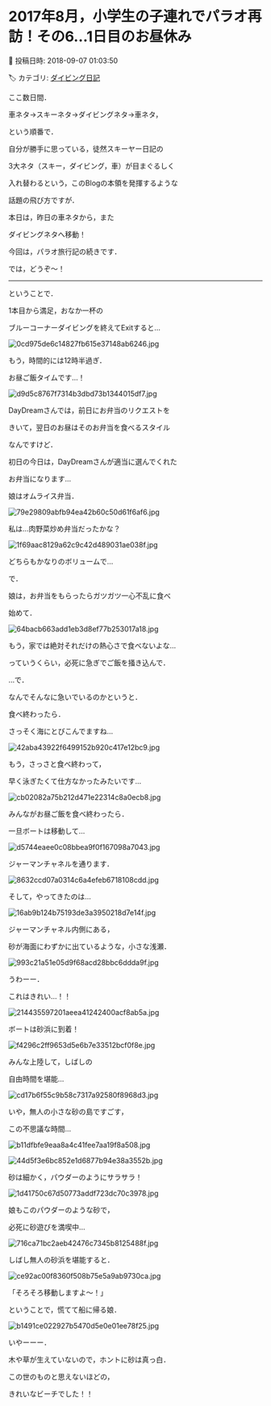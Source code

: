 # 2017年8月，小学生の子連れでパラオ再訪！その6…1日目のお昼休み

📅 投稿日時: 2018-09-07 01:03:50

🏷️ カテゴリ: [ダイビング日記](ce3a7a8d424d112fce83ee85c81a0e344.md)

ここ数日間．


車ネタ→スキーネタ→ダイビングネタ→車ネタ，


という順番で．


自分が勝手に思っている，徒然スキーヤー日記の


3大ネタ（スキー，ダイビング，車）が目まぐるしく


入れ替わるという，このBlogの本領を発揮するような


話題の飛び方ですが．


本日は，昨日の車ネタから，また


ダイビングネタへ移動！





今回は，パラオ旅行記の続きです．


では，どうぞ～！


---





ということで．


1本目から満足，おなか一杯の


ブルーコーナーダイビングを終えてExitすると…




![0cd975de6c14827fb615e37148ab6246.jpg](images/0cd975de6c14827fb615e37148ab6246.jpg)







もう，時間的には12時半過ぎ．


お昼ご飯タイムです…！




![d9d5c8767f7314b3dbd73b1344015df7.jpg](images/d9d5c8767f7314b3dbd73b1344015df7.jpg)







DayDreamさんでは，前日にお弁当のリクエストを


きいて，翌日のお昼はそのお弁当を食べるスタイル


なんですけど．


初日の今日は，DayDreamさんが適当に選んでくれた


お弁当になります…





娘はオムライス弁当．




![79e29809abfb94ea42b60c50d61f6af6.jpg](images/79e29809abfb94ea42b60c50d61f6af6.jpg)




私は…肉野菜炒め弁当だったかな？




![1f69aac8129a62c9c42d489031ae038f.jpg](images/1f69aac8129a62c9c42d489031ae038f.jpg)




どちらもかなりのボリュームで…





で．


娘は，お弁当をもらったらガツガツ一心不乱に食べ


始めて．




![64bacb663add1eb3d8ef77b253017a18.jpg](images/64bacb663add1eb3d8ef77b253017a18.jpg)




もう，家では絶対それだけの熱心さで食べないよな…


っていうくらい，必死に急ぎでご飯を掻き込んで．





…で．


なんでそんなに急いでいるのかというと．


食べ終わったら．


さっそく海にとびこんでますね…




![42aba43922f6499152b920c417e12bc9.jpg](images/42aba43922f6499152b920c417e12bc9.jpg)




もう，さっさと食べ終わって，


早く泳ぎたくて仕方なかったみたいです…




![cb02082a75b212d471e22314c8a0ecb8.jpg](images/cb02082a75b212d471e22314c8a0ecb8.jpg)







みんながお昼ご飯を食べ終わったら．


一旦ボートは移動して…




![d5744eaee0c08bbea9f0f167098a7043.jpg](images/d5744eaee0c08bbea9f0f167098a7043.jpg)




ジャーマンチャネルを通ります．




![8632ccd07a0314c6a4efeb6718108cdd.jpg](images/8632ccd07a0314c6a4efeb6718108cdd.jpg)




そして，やってきたのは…




![16ab9b124b75193de3a3950218d7e14f.jpg](images/16ab9b124b75193de3a3950218d7e14f.jpg)




ジャーマンチャネル内側にある，


砂が海面にわずかに出ているような，小さな浅瀬．




![993c21a51e05d9f68acd28bbc6ddda9f.jpg](images/993c21a51e05d9f68acd28bbc6ddda9f.jpg)




うわーー．


これはきれい…！！




![214435597201aeea41242400acf8ab5a.jpg](images/214435597201aeea41242400acf8ab5a.jpg)




ボートは砂浜に到着！




![f4296c2ff9653d5e6b7e33512bcf0f8e.jpg](images/f4296c2ff9653d5e6b7e33512bcf0f8e.jpg)




みんな上陸して，しばしの


自由時間を堪能…




![cd17b6f55c9b58c7317a92580f8968d3.jpg](images/cd17b6f55c9b58c7317a92580f8968d3.jpg)




いや，無人の小さな砂の島ですごす，


この不思議な時間…




![b11dfbfe9eaa8a4c41fee7aa19f8a508.jpg](images/b11dfbfe9eaa8a4c41fee7aa19f8a508.jpg)









![44d5f3e6bc852e1d6877b94e38a3552b.jpg](images/44d5f3e6bc852e1d6877b94e38a3552b.jpg)




砂は細かく，パウダーのようにサラサラ！




![1d41750c67d50773addf723dc70c3978.jpg](images/1d41750c67d50773addf723dc70c3978.jpg)




娘もこのパウダーのような砂で，


必死に砂遊びを満喫中…




![716ca71bc2aeb42476c7345b8125488f.jpg](images/716ca71bc2aeb42476c7345b8125488f.jpg)




しばし無人の砂浜を堪能すると．




![ce92ac00f8360f508b75e5a9ab9730ca.jpg](images/ce92ac00f8360f508b75e5a9ab9730ca.jpg)




「そろそろ移動しますよ～！」


ということで，慌てて船に帰る娘．




![b1491ce022927b5470d5e0e01ee78f25.jpg](images/b1491ce022927b5470d5e0e01ee78f25.jpg)




いやーーー．


木や草が生えていないので，ホントに砂は真っ白．


この世のものと思えないほどの，


きれいなビーチでした！！
